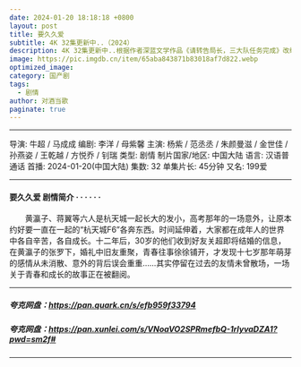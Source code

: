 ```yaml
---
date: 2024-01-20 18:18:18 +0800
layout: post
title: 要久久爱
subtitle: 4K 32集更新中..（2024）
description: 4K 32集更新中..根据作者深蓝文学作品《请转告局长，三大队任务完成》改编,讲述一次审讯意外，三大队刑警程兵（秦昊 饰）入狱服刑，队友受牵连脱警、降职，曾经的警界精英三大队分崩离析。十年牢狱，程兵重获自由...
image: https://pic.imgdb.cn/item/65aba843871b83018af7d822.webp
optimized_image: 
category: 国产剧
tags:
  - 剧情
author: 对酒当歌
paginate: true
---
```


---

导演: 牛超 / 马成成
编剧: 李洋 / 母紫馨
主演: 杨紫 / 范丞丞 / 朱颜曼滋 / 金世佳 / 孙燕姿 / 王乾越 / 方悦乔 / 钊瑞
类型: 剧情
制片国家/地区: 中国大陆
语言: 汉语普通话
首播: 2024-01-20(中国大陆)
集数: 32
单集片长: 45分钟
又名: 199爱

---

#### 要久久爱 剧情简介 · · · · · ·

　　黄瀛子、蒋翼等六人是杭天城一起长大的发小，高考那年的一场意外，让原本约好要一直在一起的“杭天城F6”各奔东西。时间延伸着，大家都在成年人的世界中各自辛苦，各自成长。十二年后，30岁的他们收到好友关超即将结婚的信息，在黄瀛子的张罗下，婚礼中旧友重聚，青春往事徐徐铺开，才发现十七岁那年萌芽的感情从未消散、意外的背后误会重重……其实停留在过去的友情未曾散场，一场关于青春和成长的故事正在被翻阅。

---

##### 夸克网盘：<https://pan.quark.cn/s/efb959f33794>

##### 夸克网盘：<https://pan.xunlei.com/s/VNoaVO2SPRmefbQ-1rlyvaDZA1?pwd=sm2f#>

---
